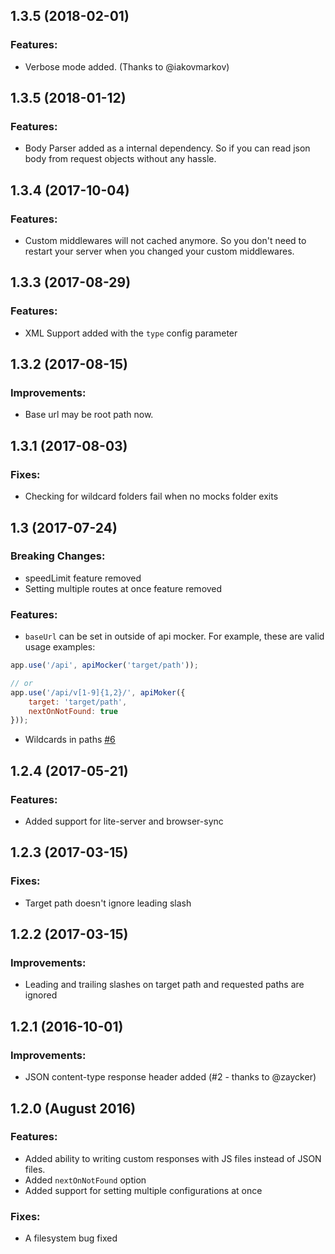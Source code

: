 ## 1.3.5 (2018-02-01)

### Features:

- Verbose mode added. (Thanks to @iakovmarkov)

## 1.3.5 (2018-01-12)

### Features:

- Body Parser added as a internal dependency. So if you can read json body from request objects without any hassle.

## 1.3.4 (2017-10-04)

### Features:

- Custom middlewares will not cached anymore. So you don't need to restart your server when you changed your custom middlewares.

## 1.3.3 (2017-08-29)

### Features:

- XML Support added with the `type` config parameter

## 1.3.2 (2017-08-15)

### Improvements:

- Base url may be root path now.

## 1.3.1 (2017-08-03)

### Fixes:

- Checking for wildcard folders fail when no mocks folder exits

## 1.3 (2017-07-24)

### Breaking Changes:

- speedLimit feature removed
- Setting multiple routes at once feature removed

### Features:

- `baseUrl` can be set in outside of api mocker. For example, these are valid usage examples:

```js
app.use('/api', apiMocker('target/path'));

// or
app.use('/api/v[1-9]{1,2}/', apiMoker({
    target: 'target/path',
    nextOnNotFound: true
}));
```

- Wildcards in paths [#6](https://github.com/muratcorlu/connect-api-mocker/issues/6)

## 1.2.4 (2017-05-21)

### Features:

- Added support for lite-server and browser-sync

## 1.2.3 (2017-03-15)

### Fixes:

- Target path doesn't ignore leading slash

## 1.2.2 (2017-03-15)

### Improvements:

- Leading and trailing slashes on target path and requested paths are ignored

## 1.2.1 (2016-10-01)

### Improvements:

- JSON content-type response header added (#2 - thanks to @zaycker)

## 1.2.0 (August 2016)

### Features:

- Added ability to writing custom responses with JS files instead of JSON files.
- Added `nextOnNotFound` option
- Added support for setting multiple configurations at once

### Fixes:

- A filesystem bug fixed
